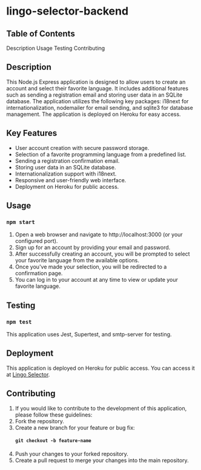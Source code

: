 # lingo-selector-backend

## Table of Contents
Description
Usage
Testing
Contributing


## Description
This Node.js Express application is designed to allow users to create an account and select their favorite language. 
It includes additional features such as sending a registration email and storing user data in an SQLite database. 
The application utilizes the following key packages: i18next for internationalization, nodemailer for email sending, and sqlite3 for database management.
The application is deployed on Heroku for easy access.

## Key Features
* User account creation with secure password storage.
* Selection of a favorite programming language from a predefined list.
* Sending a registration confirmation email.
* Storing user data in an SQLite database.
* Internationalization support with i18next.
* Responsive and user-friendly web interface.
* Deployment on Heroku for public access.


## Usage
### `npm start`
1. Open a web browser and navigate to http://localhost:3000 (or your configured port).
2. Sign up for an account by providing your email and password.
3. After successfully creating an account, you will be prompted to select your favorite language from the available options.
4. Once you've made your selection, you will be redirected to a confirmation page.
5. You can log in to your account at any time to view or update your favorite language.

## Testing
### `npm test`
This application uses Jest, Supertest, and smtp-server for testing. 

## Deployment
This application is deployed on Heroku for public access. You can access it at [Lingo Selector](https://peaceful-inlet-22477-28dd94940b26.herokuapp.com/).

## Contributing
1. If you would like to contribute to the development of this application, please follow these guidelines:
2. Fork the repository.
3. Create a new branch for your feature or bug fix:
   #### `git checkout -b feature-name`
5. Push your changes to your forked repository.
6. Create a pull request to merge your changes into the main repository.



